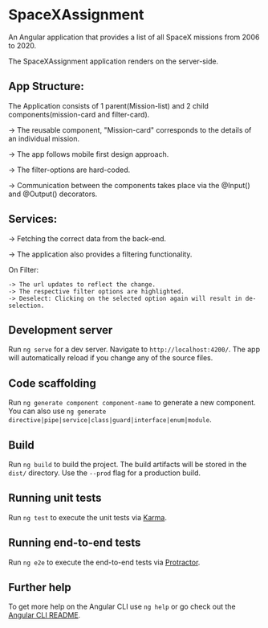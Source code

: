 

# SpaceXAssignment
An Angular application that provides a list of all SpaceX missions from 2006 to 2020.

The SpaceXAssignment application renders on the server-side. 

## App Structure:
The Application consists of 1 parent(Mission-list) and 2 child components(mission-card and filter-card). 

-> The reusable component, "Mission-card" corresponds to the details of an individual mission. 

-> The app follows mobile first design approach.

-> The filter-options are hard-coded.

-> Communication between the components takes place via the @Input() and @Output() decorators. 

## Services:
-> Fetching the correct data from the back-end.

-> The application also provides a filtering functionality.

On Filter:

	-> The url updates to reflect the change. 
	-> The respective filter options are highlighted. 
	-> Deselect: Clicking on the selected option again will result in de-selection.



## Development server

Run `ng serve` for a dev server. Navigate to `http://localhost:4200/`. The app will automatically reload if you change any of the source files.

## Code scaffolding

Run `ng generate component component-name` to generate a new component. You can also use `ng generate directive|pipe|service|class|guard|interface|enum|module`.

## Build

Run `ng build` to build the project. The build artifacts will be stored in the `dist/` directory. Use the `--prod` flag for a production build.

## Running unit tests

Run `ng test` to execute the unit tests via [Karma](https://karma-runner.github.io).

## Running end-to-end tests

Run `ng e2e` to execute the end-to-end tests via [Protractor](http://www.protractortest.org/).

## Further help

To get more help on the Angular CLI use `ng help` or go check out the [Angular CLI README](https://github.com/angular/angular-cli/blob/master/README.md).
